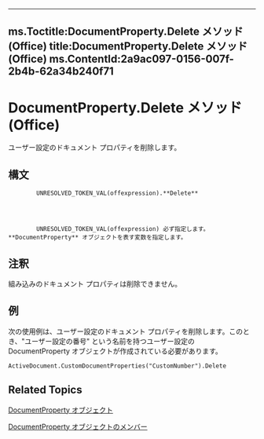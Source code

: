

---
ms.Toctitle:DocumentProperty.Delete メソッド (Office)
title:DocumentProperty.Delete メソッド (Office)
ms.ContentId:2a9ac097-0156-007f-2b4b-62a34b240f71
---
# DocumentProperty.Delete メソッド (Office)




ユーザー設定のドキュメント プロパティを削除します。

## 構文

            UNRESOLVED_TOKEN_VAL(offexpression).**Delete**




            UNRESOLVED_TOKEN_VAL(offexpression) 必ず指定します。**DocumentProperty** オブジェクトを表す変数を指定します。



## 注釈
組み込みのドキュメント プロパティは削除できません。



## 例
次の使用例は、ユーザー設定のドキュメント プロパティを削除します。このとき、"ユーザー設定の番号" という名前を持つユーザー設定の DocumentProperty オブジェクトが作成されている必要があります。

```vba
ActiveDocument.CustomDocumentProperties("CustomNumber").Delete
```




## Related Topics

[DocumentProperty オブジェクト](dd54ca3c-e0e2-4816-539a-17c5b4a928b1.md)

[DocumentProperty オブジェクトのメンバー](568da0ff-fa90-150a-06ec-611de886334e.md)




